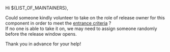 Hi ${LIST_OF_MAINTAINERS}, </br>

Could someone kindly volunteer to take on the role of release owner for this component in order to meet the [entrance criteria](https://github.com/opensearch-project/.github/blob/main/RELEASING.md#entrance-criteria-to-start-release-window) ? </br>
If no one is able to take it on, we may need to assign someone randomly before the release window opens. </br>

Thank you in advance for your help!
